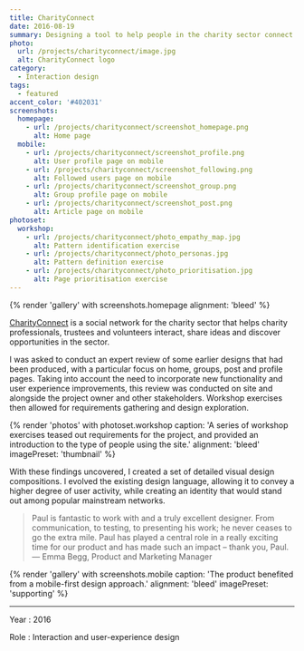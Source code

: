 ```yaml
---
title: CharityConnect
date: 2016-08-19
summary: Designing a tool to help people in the charity sector connect with each other to share ideas and resources.
photo:
  url: /projects/charityconnect/image.jpg
  alt: CharityConnect logo
category:
  - Interaction design
tags:
  - featured
accent_color: '#402031'
screenshots:
  homepage:
    - url: /projects/charityconnect/screenshot_homepage.png
      alt: Home page
  mobile:
    - url: /projects/charityconnect/screenshot_profile.png
      alt: User profile page on mobile
    - url: /projects/charityconnect/screenshot_following.png
      alt: Followed users page on mobile
    - url: /projects/charityconnect/screenshot_group.png
      alt: Group profile page on mobile
    - url: /projects/charityconnect/screenshot_post.png
      alt: Article page on mobile
photoset:
  workshop:
    - url: /projects/charityconnect/photo_empathy_map.jpg
      alt: Pattern identification exercise
    - url: /projects/charityconnect/photo_personas.jpg
      alt: Pattern definition exercise
    - url: /projects/charityconnect/photo_prioritisation.jpg
      alt: Page prioritisation exercise
---
```

{% render 'gallery' with screenshots.homepage
  alignment: 'bleed'
%}

[CharityConnect][1] is a social network for the charity sector that helps charity professionals, trustees and volunteers interact, share ideas and discover opportunities in the sector.

I was asked to conduct an expert review of some earlier designs that had been produced, with a particular focus on home, groups, post and profile pages. Taking into account the need to incorporate new functionality and user experience improvements, this review was conducted on site and alongside the project owner and other stakeholders. Workshop exercises then allowed for requirements gathering and design exploration.

{% render 'photos' with photoset.workshop
  caption: 'A series of workshop exercises teased out requirements for the project, and provided an introduction to the type of people using the site.'
  alignment: 'bleed'
  imagePreset: 'thumbnail'
%}

With these findings uncovered, I created a set of detailed visual design compositions. I evolved the existing design language, allowing it to convey a higher degree of user activity, while creating an identity that would stand out among popular mainstream networks.

> Paul is fantastic to work with and a truly excellent designer. From communication, to testing, to presenting his work; he never ceases to go the extra mile. Paul has played a central role in a really exciting time for our product and has made such an impact – thank you, Paul.
> — Emma Begg, Product and Marketing Manager

{% render 'gallery' with screenshots.mobile
  caption: 'The product benefited from a mobile-first design approach.'
  alignment: 'bleed'
  imagePreset: 'supporting'
%}

---

Year
: 2016

Role
: Interaction and user-experience design

[1]: https://www.charityconnect.co.uk
